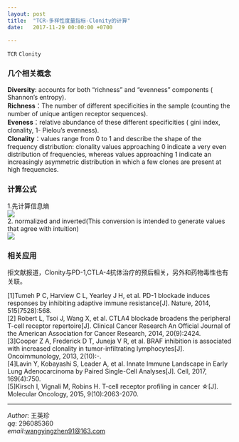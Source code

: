```yaml
---
layout: post  
title:  "TCR-多样性度量指标-Clonity的计算"  
date:   2017-11-29 00:00:00 +0700  

---
```


`TCR` `Clonity`   
### 几个相关概念  
**Diversity**: accounts for both “richness” and “evenness” components ( Shannon’s entropy).  
**Richness**：The number of different specificities in the sample (counting the number of unique antigen receptor sequences).  
**Eveness**：relative abundance of these different specificities ( gini index, clonality, 1- Pielou’s evenness).  
**Clonality**：values range from 0 to 1 and describe the shape of the frequency distribution: clonality values approaching 0 indicate a very even distribution of frequencies, whereas values approaching 1 indicate an increasingly asymmetric distribution in which a few clones are present at high frequencies.

### 计算公式
1.先计算信息熵  
![](https://note.youdao.com/yws/api/personal/file/9155277764A040078183A37CF3AA4F3C?method=download&shareKey=d0199ed4f0f3259677d1089cfd2d22ea)   
2. normalized and inverted(This conversion is intended to generate values that agree with intuition)  
![](https://note.youdao.com/yws/api/personal/file/973BDE1777A94D188D9A53040B45C322?method=download&shareKey=61f72111681b7c8268ae2be8c5d1c49c)

### 相关应用
拒文献报道，Clonity与PD-1,CTLA-4抗体治疗的预后相关，另外和药物毒性也有关联。 
 
[1]Tumeh P C, Harview C L, Yearley J H, et al. PD-1 blockade induces responses by inhibiting adaptive immune resistance[J]. Nature, 2014, 515(7528):568.  
[2] Robert L, Tsoi J, Wang X, et al. CTLA4 blockade broadens the peripheral T-cell receptor repertoire[J]. Clinical Cancer Research An Official Journal of the American Association for Cancer Research, 2014, 20(9):2424.  
[3]Cooper Z A, Frederick D T, Juneja V R, et al. BRAF inhibition is associated with increased clonality in tumor-infiltrating lymphocytes[J]. Oncoimmunology, 2013, 2(10):-.  
[4]Lavin Y, Kobayashi S, Leader A, et al. Innate Immune Landscape in Early Lung Adenocarcinoma by Paired Single-Cell Analyses[J]. Cell, 2017, 169(4):750.  
[5]Kirsch I, Vignali M, Robins H. T-cell receptor profiling in cancer ☆[J]. Molecular Oncology, 2015, 9(10):2063-2070.




-------------
*Author*: 王英珍   
*qq*: 296085360  
*email*:wangyingzhen91@163.com  